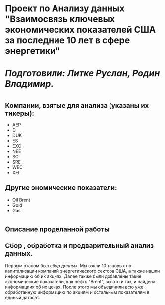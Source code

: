# Проект по Анализу данных "Взаимосвязь ключевых экономических показателей США за последние 10 лет в сфере энергетики"
#
# _Подготовили: Литке Руслан, Родин Владимир._
#
## Компании, взятые для анализа (указаны их тикеры):
- AEP
- D
- DUK
- ES
- EXC
- NEE
- SO
- SRE 
- WEC
- XEL

## Другие эномические показатели:
- Oil Brent
- Gold
- Gas
#

## Описание проделанной работы
## Cбор , обработка и предварительный анализ данных.
Первым этапом был _сбор данных_. Мы взяли 10 топовых по капитализации компаний энергетического сектора США, а также нашли информацию об их акциях. Далее также были добавлены такие 
экономические показатели, как нефть "Brent", золото и газ, и найдена информациия об их ценах. После этого мы объединили всю уже обработанную информацию по акциям и остальным показателям в единый датасэт.
